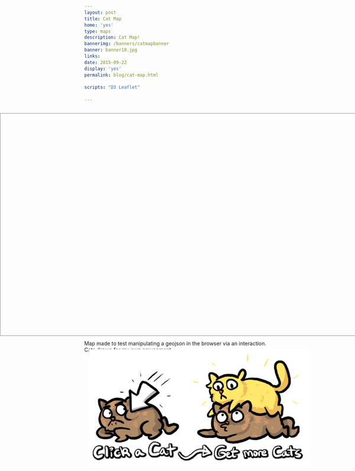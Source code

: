 ```yaml
---
layout: post
title: Cat Map
home: 'yes'
type: maps
description: Cat Map!
bannerimg: /banners/catmapbanner
banner: banner10.jpg
links: 
date: 2015-09-22
display: 'yes'
permalink: blog/cat-map.html

scripts: "D3 Leaflet"

---
```


<!--[if lte IE 8]>
<link rel="stylesheet" href="http://cdn.leafletjs.com/leaflet-0.6.4/leaflet.ie.css" />
<![endif]-->
<style>
  #catmap {
		position: absolute;
		height: 600px;
		width: 100%;
		left: 0;
		border: solid 1px #888;
	}
  #introbox{
    z-index: 5;
    position: absolute;
    top: 25vh;
    left: 25vw;
  }
  .full-bleed{
  	margin: 2em 0 1em;
  	height: 600px;
  }
	#map{
		width:100%;
		height: 600px;
		position:absolute;
		left:0;
	}
	.post-content img{
	}
</style>

<div class = "full-bleed">
  <div id = "introbox"><img src="../assets/graphics/blog/cat/intro.png"></img></div>
	<div id = "catmap"></div>
</div>
<figcaption>Map made to test manipulating a geojson in the browser via an interaction. Cats drawn for my own amusement.</figcaption>

<script>
	var howmanycats = Math.floor(Math.random()*10);
	var whatcat = Math.floor(Math.random()*10);
	var whatlat = Math.floor(Math.random()*(180)-90);
	var whatlon = Math.floor(Math.random()*(360)-180);
	var imgsrc = "../assets/graphics/blog/cat/"

	d3.select("#introbox").on("click", function(){
	  $("#introbox").fadeOut("fast");
	  amendGeojson();      
	  d3.select(".itsacat").remove();
	  makeJson(geojsonFeature);
	});

	//Leaflet Map Properties
	var map = L.map('catmap',{
	  maxZoom: 6,
	  minZoom: 2,
	  zoomControl: true
	}).setView([43.0667,-89.4000],4)
	// Set Bounds to the map by a Top-Left and Bottom-Right coordinates
	.setMaxBounds([ [90, -180],[-90, 180] ])
	;

	//Declare Tile Source
	L.tileLayer(
	  'http://server.arcgisonline.com/ArcGIS/rest/services/World_Imagery/MapServer/tile/{z}/{y}/{x}',{
	  attribution: 'Tiles &copy; Esri &mdash; Source: Esri, i-cubed, USDA, USGS, AEX, GeoEye, Getmapping, Aerogrid, IGN, IGP, UPR-EGP, and the GIS User Community | Made by Dylan Moriarty.'
	  }).addTo(map);

	map.scrollWheelZoom.disable();

	//paste Corn.geojson here!

	//CSV Data in GeoJson form
	var geojsonFeature = {"type":"FeatureCollection","features":[{"type":"Feature","properties":{"image":"1","latitude":"39.381018","longitude":"-89.318848"},"geometry":{"type":"Point","coordinates":[-89.4000,43.0667]}}]};

	window.onload = makeJson(geojsonFeature);

	function makeJson(geojsonFeature){
	  L.geoJson(geojsonFeature, {
	    pointToLayer: function(feature, latlng){
	        var cats = L.icon({
	          iconUrl:""+imgsrc+"cat"+feature.properties.image+".png",
	          iconSize:[75, 75],
	          iconAnchor:[38, 38],
	          className: "itsacat",
	        });
	        return L.marker(latlng, {icon: cats});
	      },
	      onEachFeature: function(feature, layer){
	        layer.on('click', function (e){
	          $(".itsacat").remove();
	          amendGeojson();
	          d3.select(".itsacat").remove();
	          makeJson(geojsonFeature);
	        });
	    }
	  }).addTo(map);
	};

	function drawMeow(feature){
	  // $(".itsacat").each(function(feature){
	  //   var offsets = $(this).offset();
	  //   var top = offsets.top;
	  //   var left = offsets.left;
	  //   console.log(top)
	  //   console.log(left)

	  //   $('<img/>')
	  //   .attr('src','img/meow.png')
	  //   .attr('class', 'meow')
	  //   .attr('top', top)
	  //   .attr('bottom', left)
	  //   .appendTo('body');

	  // });
	};

	function amendGeojson(){
	  howmanycats = String(Math.floor(Math.random()*10));

	  for(i=0; i < howmanycats; i++){
	    whatcat = String(Math.floor(Math.random()*10)+1);
	    whatlat = Math.random()*(360)-180;
	    whatlon = Math.random()*(180)-90;
	    geojsonFeature.features.push(
	      {"type":"Feature","properties":{"image":whatcat,"latitude":String(whatlat), "longitude":String(whatlon)}, "geometry":{"type":"Point","coordinates":[whatlat,whatlon]}}
	    );
	  };
	}
</script>
